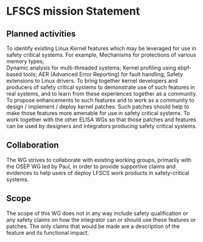 # LFSCS mission Statement


## Planned activities
To identify existing Linux Kernel features which may be leveraged for use in safety critical systems.  For example, 
Mechanisms for protections of various memory types;  
Dynamic analysis for multi-threaded systems; 
Kernel profiling using ebpf-based tools; 
AER (Advanced Error Reporting) for fault handling;
Safety extensions to Linux drivers.
To bring together kernel developers and producers of safety critical systems to demonstrate use of such features in real systems, and to learn from these experiences together as a community.
To propose enhancements to such features and to work as a community to design / implement / deploy kernel patches.  Such patches should help to make those features more amenable for use in safety critical systems.
To work together with the other ELISA WGs so that those patches and features can be used by designers and integrators producing safety critical systems. 

## Collaboration
The WG strives to collaborate with existing working groups, primarily with the OSEP WG led by Paul, in order to provide supportive claims and evidences to help users of deploy LFSCS work products in safety-critical systems.

## Scope
The scope of this WG does not in any way include safety qualification or any safety claims on how the integrator can or should use these features or patches.  The only claims that would be made are a description of the feature and its functional impact.  

